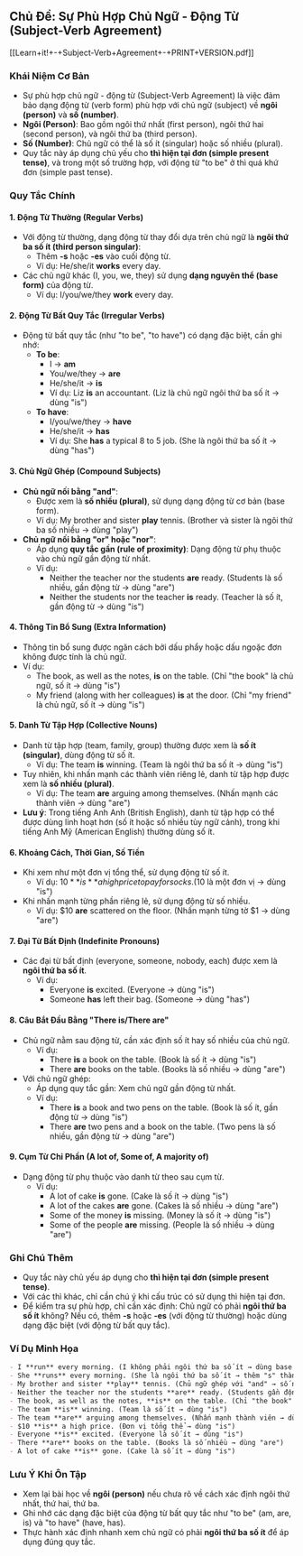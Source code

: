 ## Chủ Đề: Sự Phù Hợp Chủ Ngữ - Động Từ (Subject-Verb Agreement)
[[Learn+it!+-+Subject-Verb+Agreement+-+PRINT+VERSION.pdf]]
### Khái Niệm Cơ Bản
- Sự phù hợp chủ ngữ - động từ (Subject-Verb Agreement) là việc đảm bảo dạng động từ (verb form) phù hợp với chủ ngữ (subject) về **ngôi (person)** và **số (number)**.
- **Ngôi (Person)**: Bao gồm ngôi thứ nhất (first person), ngôi thứ hai (second person), và ngôi thứ ba (third person).
- **Số (Number)**: Chủ ngữ có thể là số ít (singular) hoặc số nhiều (plural).
- Quy tắc này áp dụng chủ yếu cho **thì hiện tại đơn (simple present tense)**, và trong một số trường hợp, với động từ "to be" ở thì quá khứ đơn (simple past tense).

### Quy Tắc Chính
#### 1. Động Từ Thường (Regular Verbs)
- Với động từ thường, dạng động từ thay đổi dựa trên chủ ngữ là **ngôi thứ ba số ít (third person singular)**:
  - Thêm **-s** hoặc **-es** vào cuối động từ.
  - Ví dụ: He/she/it **works** every day.
- Các chủ ngữ khác (I, you, we, they) sử dụng **dạng nguyên thể (base form)** của động từ.
  - Ví dụ: I/you/we/they **work** every day.

#### 2. Động Từ Bất Quy Tắc (Irregular Verbs)
- Động từ bất quy tắc (như "to be", "to have") có dạng đặc biệt, cần ghi nhớ:
  - **To be**:
    - I → **am**
    - You/we/they → **are**
    - He/she/it → **is**
    - Ví dụ: Liz **is** an accountant. (Liz là chủ ngữ ngôi thứ ba số ít → dùng "is")
  - **To have**:
    - I/you/we/they → **have**
    - He/she/it → **has**
    - Ví dụ: She **has** a typical 8 to 5 job. (She là ngôi thứ ba số ít → dùng "has")

#### 3. Chủ Ngữ Ghép (Compound Subjects)
- **Chủ ngữ nối bằng "and"**:
  - Được xem là **số nhiều (plural)**, sử dụng dạng động từ cơ bản (base form).
  - Ví dụ: My brother and sister **play** tennis. (Brother và sister là ngôi thứ ba số nhiều → dùng "play")
- **Chủ ngữ nối bằng "or" hoặc "nor"**:
  - Áp dụng **quy tắc gần (rule of proximity)**: Dạng động từ phụ thuộc vào chủ ngữ gần động từ nhất.
  - Ví dụ:
    - Neither the teacher nor the students **are** ready. (Students là số nhiều, gần động từ → dùng "are")
    - Neither the students nor the teacher **is** ready. (Teacher là số ít, gần động từ → dùng "is")

#### 4. Thông Tin Bổ Sung (Extra Information)
- Thông tin bổ sung được ngăn cách bởi dấu phẩy hoặc dấu ngoặc đơn không được tính là chủ ngữ.
- Ví dụ:
  - The book, as well as the notes, **is** on the table. (Chỉ "the book" là chủ ngữ, số ít → dùng "is")
  - My friend (along with her colleagues) **is** at the door. (Chỉ "my friend" là chủ ngữ, số ít → dùng "is")

#### 5. Danh Từ Tập Hợp (Collective Nouns)
- Danh từ tập hợp (team, family, group) thường được xem là **số ít (singular)**, dùng động từ số ít.
  - Ví dụ: The team **is** winning. (Team là ngôi thứ ba số ít → dùng "is")
- Tuy nhiên, khi nhấn mạnh các thành viên riêng lẻ, danh từ tập hợp được xem là **số nhiều (plural)**.
  - Ví dụ: The team **are** arguing among themselves. (Nhấn mạnh các thành viên → dùng "are")
- **Lưu ý**: Trong tiếng Anh Anh (British English), danh từ tập hợp có thể được dùng linh hoạt hơn (số ít hoặc số nhiều tùy ngữ cảnh), trong khi tiếng Anh Mỹ (American English) thường dùng số ít.

#### 6. Khoảng Cách, Thời Gian, Số Tiền
- Khi xem như một đơn vị tổng thể, sử dụng động từ số ít.
  - Ví dụ: $10 **is** a high price to pay for socks. ($10 là một đơn vị → dùng "is")
- Khi nhấn mạnh từng phần riêng lẻ, sử dụng động từ số nhiều.
  - Ví dụ: $10 **are** scattered on the floor. (Nhấn mạnh từng tờ $1 → dùng "are")

#### 7. Đại Từ Bất Định (Indefinite Pronouns)
- Các đại từ bất định (everyone, someone, nobody, each) được xem là **ngôi thứ ba số ít**.
  - Ví dụ:
    - Everyone **is** excited. (Everyone → dùng "is")
    - Someone **has** left their bag. (Someone → dùng "has")

#### 8. Câu Bắt Đầu Bằng "There is/There are"
- Chủ ngữ nằm sau động từ, cần xác định số ít hay số nhiều của chủ ngữ.
  - Ví dụ:
    - There **is** a book on the table. (Book là số ít → dùng "is")
    - There **are** books on the table. (Books là số nhiều → dùng "are")
- Với chủ ngữ ghép:
  - Áp dụng quy tắc gần: Xem chủ ngữ gần động từ nhất.
  - Ví dụ:
    - There **is** a book and two pens on the table. (Book là số ít, gần động từ → dùng "is")
    - There **are** two pens and a book on the table. (Two pens là số nhiều, gần động từ → dùng "are")

#### 9. Cụm Từ Chỉ Phần (A lot of, Some of, A majority of)
- Dạng động từ phụ thuộc vào danh từ theo sau cụm từ.
  - Ví dụ:
    - A lot of cake **is** gone. (Cake là số ít → dùng "is")
    - A lot of the cakes **are** gone. (Cakes là số nhiều → dùng "are")
    - Some of the money **is** missing. (Money là số ít → dùng "is")
    - Some of the people **are** missing. (People là số nhiều → dùng "are")

### Ghi Chú Thêm
- Quy tắc này chủ yếu áp dụng cho **thì hiện tại đơn (simple present tense)**.
- Với các thì khác, chỉ cần chú ý khi cấu trúc có sử dụng thì hiện tại đơn.
- Để kiểm tra sự phù hợp, chỉ cần xác định: Chủ ngữ có phải **ngôi thứ ba số ít** không? Nếu có, thêm **-s** hoặc **-es** (với động từ thường) hoặc dùng dạng đặc biệt (với động từ bất quy tắc).

### Ví Dụ Minh Họa
```markdown
- I **run** every morning. (I không phải ngôi thứ ba số ít → dùng base form "run")
- She **runs** every morning. (She là ngôi thứ ba số ít → thêm "s" thành "runs")
- My brother and sister **play** tennis. (Chủ ngữ ghép với "and" → số nhiều, dùng "play")
- Neither the teacher nor the students **are** ready. (Students gần động từ, số nhiều → dùng "are")
- The book, as well as the notes, **is** on the table. (Chỉ "the book" là chủ ngữ → dùng "is")
- The team **is** winning. (Team là số ít → dùng "is")
- The team **are** arguing among themselves. (Nhấn mạnh thành viên → dùng "are")
- $10 **is** a high price. (Đơn vị tổng thể → dùng "is")
- Everyone **is** excited. (Everyone là số ít → dùng "is")
- There **are** books on the table. (Books là số nhiều → dùng "are")
- A lot of cake **is** gone. (Cake là số ít → dùng "is")
```

### Lưu Ý Khi Ôn Tập
- Xem lại bài học về **ngôi (person)** nếu chưa rõ về cách xác định ngôi thứ nhất, thứ hai, thứ ba.
- Ghi nhớ các dạng đặc biệt của động từ bất quy tắc như "to be" (am, are, is) và "to have" (have, has).
- Thực hành xác định nhanh xem chủ ngữ có phải **ngôi thứ ba số ít** để áp dụng đúng quy tắc.